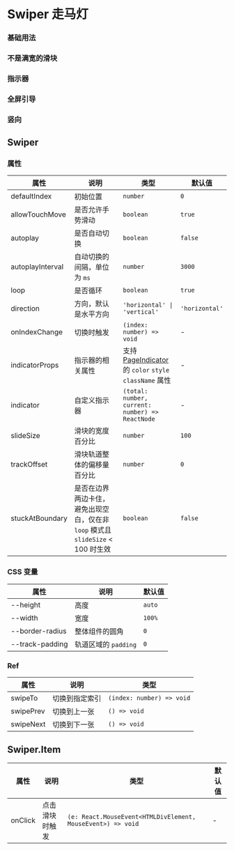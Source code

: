 # Swiper 走马灯

### 基础用法

<code src="./demos/demo1.tsx"></code>

### 不是满宽的滑块

<code src="./demos/demo4.tsx"></code>

### 指示器

<code src="./demos/demo2.tsx"></code>

### 全屏引导

<code src="./demos/demo3.tsx"></code>

### 竖向

<code src="./demos/demo5.tsx"></code>

<code src="./demos/demo6.tsx" debug></code>

## Swiper

### 属性

| 属性             | 说明                                                                            | 类型                                                                       | 默认值         |
| ---------------- | ------------------------------------------------------------------------------- | -------------------------------------------------------------------------- | -------------- |
| defaultIndex     | 初始位置                                                                        | `number`                                                                   | `0`            |
| allowTouchMove   | 是否允许手势滑动                                                                | `boolean`                                                                  | `true`         |
| autoplay         | 是否自动切换                                                                    | `boolean`                                                                  | `false`        |
| autoplayInterval | 自动切换的间隔，单位为 `ms`                                                     | `number`                                                                   | `3000`         |
| loop             | 是否循环                                                                        | `boolean`                                                                  | `true`         |
| direction        | 方向，默认是水平方向                                                            | `'horizontal' \| 'vertical'`                                               | `'horizontal'` |
| onIndexChange    | 切换时触发                                                                      | `(index: number) => void`                                                  | -              |
| indicatorProps   | 指示器的相关属性                                                                | 支持 [PageIndicator](./page-indicator) 的 `color` `style` `className` 属性 | -              |
| indicator        | 自定义指示器                                                                    | `(total: number, current: number) => ReactNode`                            | -              |
| slideSize        | 滑块的宽度百分比                                                                | `number`                                                                   | `100`          |
| trackOffset      | 滑块轨道整体的偏移量百分比                                                      | `number`                                                                   | `0`            |
| stuckAtBoundary  | 是否在边界两边卡住，避免出现空白，仅在非 `loop` 模式且 `slideSize` < 100 时生效 | `boolean`                                                                  | `false`        |

### CSS 变量

| 属性            | 说明                 | 默认值 |
| --------------- | -------------------- | ------ |
| --height        | 高度                 | `auto` |
| --width         | 宽度                 | `100%` |
| --border-radius | 整体组件的圆角       | `0`    |
| --track-padding | 轨道区域的 `padding` | `0`    |

### Ref

| 属性      | 说明           | 类型                      |
| --------- | -------------- | ------------------------- |
| swipeTo   | 切换到指定索引 | `(index: number) => void` |
| swipePrev | 切换到上一张   | `() => void`              |
| swipeNext | 切换到下一张   | `() => void`              |

## Swiper.Item

| 属性    | 说明           | 类型                                                        | 默认值 |
| ------- | -------------- | ----------------------------------------------------------- | ------ |
| onClick | 点击滑块时触发 | `(e: React.MouseEvent<HTMLDivElement, MouseEvent>) => void` | -      |
